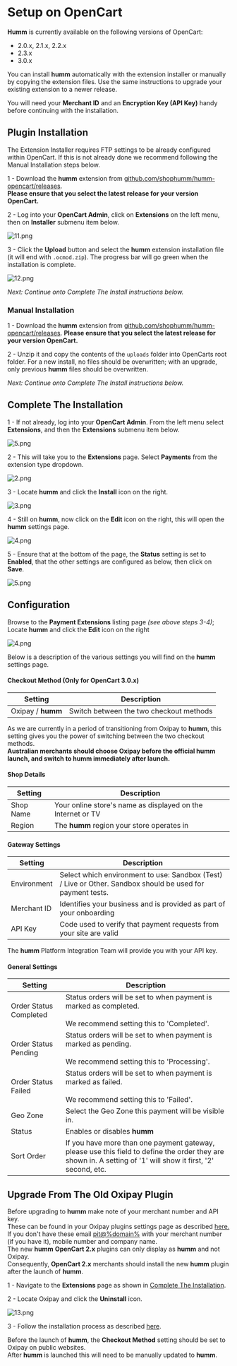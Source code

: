 # Setup on OpenCart

**Humm** is currently available on the following versions of OpenCart:

* 2.0.x, 2.1.x, 2.2.x
* 2.3.x
* 3.0.x

You can install **humm** automatically with the extension installer or manually by copying the extension files. Use the same instructions to upgrade your existing extension to a newer release.

<div class="panel">
  You will need your <b>Merchant ID</b> and an <b>Encryption Key (API Key)</b> handy before continuing with the installation.
</div>

## Plugin Installation

<div class="panel">
  The Extension Installer requires FTP settings to be already configured within OpenCart. If this is not already done we recommend following the Manual Installation steps below.
</div>

1 - Download the **humm** extension from [github.com/shophumm/humm-opencart/releases](https://github.com/shophumm/humm-opencart/releases).<br>
**Please ensure that you select the latest release for your version OpenCart.**

2 - Log into your **OpenCart Admin**, click on **Extensions** on the left menu, then on **Installer** submenu item below.

![11.png](/img/platforms/opencart/11.png)

3 - Click the **Upload** button and select the **humm** extension installation file (it will end with `.ocmod.zip`). The progress bar will go green when the installation is complete.

![12.png](/img/platforms/opencart/12.png)

_Next: Continue onto Complete The Install instructions below._

### Manual Installation

1 - Download the **humm** extension from [github.com/shophumm/humm-opencart/releases](https://github.com/shophumm/humm-opencart/releases).
**Please ensure that you select the latest release for your version OpenCart.**

2 - Unzip it and copy the contents of the `uploads` folder into OpenCarts root folder. For a new install, no files should be overwritten; with an upgrade, only previous **humm** files should be overwritten.

_Next: Continue onto Complete The Install instructions below._

## Complete The Installation

1 - If not already, log into your **OpenCart Admin**. From the left menu select **Extensions**, and then the **Extensions** submenu item below.

![5.png](/img/platforms/opencart/1.png)

2 - This will take you to the **Extensions** page. Select **Payments** from the extension type dropdown.

![2.png](/img/platforms/opencart/2.png)

3 - Locate **humm** and click the **Install** icon on the right.

![3.png](/img/platforms/opencart/3.png)

4 - Still on **humm**, now click on the **Edit** icon on the right, this will open the **humm** settings page.

![4.png](/img/platforms/opencart/4.png)

5 - Ensure that at the bottom of the page, the **Status** setting is set to **Enabled**, that the other settings are configured as below, then click on **Save**.

![5.png](/img/platforms/opencart/5.png)

## Configuration

Browse to the **Payment Extensions** listing page *(see above steps 3-4)*; Locate **humm** and click the **Edit** icon on the right

![4.png](/img/platforms/opencart/4.png)

Below is a description of the various settings you will find on the **humm** settings page.

#### Checkout Method (Only for OpenCart 3.0.x)

Setting | Description
--- | ---
Oxipay / **humm** | Switch between the two checkout methods

As we are currently in a period of transitioning from Oxipay to **humm**, this setting gives you the power of switching between the two checkout methods.  
**Australian merchants should choose Oxipay before the official humm launch, and switch to humm immediately after launch.**

#### Shop Details

Setting | Description
--- | ---
Shop Name | Your online store's name as displayed on the Internet or TV
Region | The **humm** region your store operates in

#### Gateway Settings

Setting | Description
--- | ---
Environment | Select which environment to use: Sandbox (Test) / Live or Other. Sandbox should be used for payment tests.
Merchant ID | Identifies your business and is provided as part of your onboarding
API Key | Code used to verify that payment requests from your site are valid

<div class="panel">
  The <b>humm</b> Platform Integration Team will provide you with your API key.
</div>

#### General Settings

Setting | Description
--- | ---
Order Status Completed | Status orders will be set to when payment is marked as completed.<br><br>We recommend setting this to 'Completed'.
Order Status Pending | Status orders will be set to when payment is marked as pending.<br><br>We recommend setting this to 'Processing'.
Order Status Failed | Status orders will be set to when payment is marked as failed.<br><br>We recommend setting this to 'Failed'.
Geo Zone | Select the Geo Zone this payment will be visible in.
Status | Enables or disables **humm**
Sort Order | If you have more than one payment gateway, please use this field to define the order they are shown in. A setting of '1' will show it first, '2' second, etc.

## Upgrade From The Old Oxipay Plugin

<div class="panel">
  Before upgrading to <b>humm</b> make note of your merchant number and API key.<br>
  These can be found in your Oxipay plugins settings page as described <a href="#configuration">here.</a><br>
  If you don't have these email <a href="mailto:pit@%domain%">pit@%domain%</a> with your merchant number (if you have it), mobile number and company name.
</div>

<div class="panel">
  The new <b>humm</b> <b>OpenCart 2.x</b> plugins can only display as <b>humm</b> and not Oxipay.<br>
  Consequently, <b>OpenCart 2.x</b> merchants should install the new <b>humm</b> plugin after the launch of <b>humm</b>.
</div>

1 - Navigate to the **Extensions** page as shown in [Complete The Installation](#complete-the-installation).

2 - Locate Oxipay and click the **Uninstall** icon.

![13.png](/img/platforms/opencart/13.png)

3 - Follow the installation process as described [here](#plugin-installation).

<div class="panel">
  Before the launch of <b>humm</b>, the <b>Checkout Method</b> setting should be set to Oxipay on public websites.<br>
  After <b>humm</b> is launched this will need to be manually updated to <b>humm</b>.
</div>